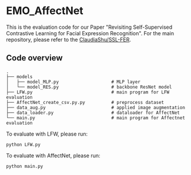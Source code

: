 # EMO_AffectNet

This is the evaluation code for our Paper "Revisiting Self-Supervised Contrastive Learning for Facial Expression Recognition". For the main repository, please refer to the [ClaudiaShu/SSL-FER](https://github.com/ClaudiaShu/SSL-FER).

## Code overview

```
.    
├── models 			
│   ├── model_MLP.py                    # MLP layer              
│   └── model_RES.py                    # backbone ResNet model      
├── LFW.py                              # main program for LFW evaluation
├── AffectNet_create_csv.py.py          # preprocess dataset
├── data_aug.py                         # applied image augmentation
├── data_loader.py                      # dataloader for AffectNet
└── main.py                             # main program for Affectnet evaluation
```

To evaluate with LFW, please run:
```commandline
python LFW.py 
```

To evaluate with AffectNet, please run:
```commandline
python main.py 
```
